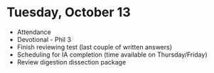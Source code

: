 # Tuesday, October 13

* Attendance
* Devotional - Phil 3
* Finish reviewing test (last couple of written answers)
* Scheduling for IA completion (time available on Thursday/Friday)
* Review digestion dissection package

